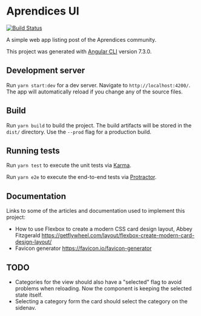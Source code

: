 # Aprendices UI
[![Build Status](https://travis-ci.org/paucls/aprendices-ui.svg?branch=master)](https://travis-ci.org/paucls/aprendices-ui)

A simple web app listing post of the Aprendices community.  

This project was generated with [Angular CLI](https://github.com/angular/angular-cli) version 7.3.0.

## Development server

Run `yarn start:dev` for a dev server. Navigate to `http://localhost:4200/`. The app will automatically reload if you change any of the source files.

## Build

Run `yarn build` to build the project. The build artifacts will be stored in the `dist/` directory. Use the `--prod` flag for a production build.

## Running tests

Run `yarn test` to execute the unit tests via [Karma](https://karma-runner.github.io).

Run `yarn e2e` to execute the end-to-end tests via [Protractor](http://www.protractortest.org/).

## Documentation
Links to some of the articles and documentation used to implement this project:

- How to use Flexbox to create a modern CSS card design layout, Abbey Fitzgerald
https://getflywheel.com/layout/flexbox-create-modern-card-design-layout/
- Favicon generator
https://favicon.io/favicon-generator

## TODO
- Categories for the view should also have a "selected" flag
to avoid problems when reloading. Now the component is keeping
the selected state itself.
- Selecting a category form the card should select the category
on the sidenav.
